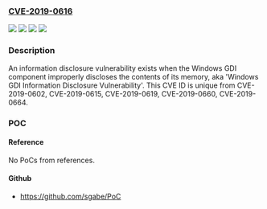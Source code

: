 ### [CVE-2019-0616](https://cve.mitre.org/cgi-bin/cvename.cgi?name=CVE-2019-0616)
![](https://img.shields.io/static/v1?label=Product&message=Windows%20Server&color=blue)
![](https://img.shields.io/static/v1?label=Product&message=Windows&color=blue)
![](https://img.shields.io/static/v1?label=Version&message=n%2Fa&color=blue)
![](https://img.shields.io/static/v1?label=Vulnerability&message=Information%20Disclosure&color=brighgreen)

### Description

An information disclosure vulnerability exists when the Windows GDI component improperly discloses the contents of its memory, aka 'Windows GDI Information Disclosure Vulnerability'. This CVE ID is unique from CVE-2019-0602, CVE-2019-0615, CVE-2019-0619, CVE-2019-0660, CVE-2019-0664.

### POC

#### Reference
No PoCs from references.

#### Github
- https://github.com/sgabe/PoC

